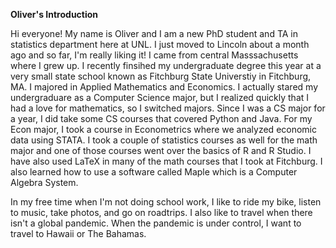 **Oliver's Introduction**

Hi everyone! My name is Oliver and I am a new PhD student and TA in statistics department here at UNL. 
I just moved to Lincoln about a month ago and so far, I'm really liking it! 
I came from central Masssachusetts where I grew up. 
I recently finsihed my undergraduate degree this year at a very small state school known as Fitchburg State Universtiy in Fitchburg, MA. 
I majored in Applied Mathematics and Economics. 
I actually stared my undergraduare as a Computer Science major, but I realized quickly that I had a love for mathematics, so I switched majors. 
Since I was a CS major for a year, I did take some CS courses that covered Python and Java. 
For my Econ major, I took a course in Econometrics where we analyzed economic data using STATA. 
I took a couple of statistics courses as well for the math major and one of those courses went over the basics of R and R Studio. 
I have also used LaTeX in many of the math courses that I took at Fitchburg. 
I also learned how to use a software called Maple which is a Computer Algebra System.

In my free time when I'm not doing school work, I like to ride my bike, listen to music, take photos, and go on roadtrips. 
I also like to travel when there isn't a global pandemic. 
When the pandemic is under control, I want to travel to Hawaii or The Bahamas.